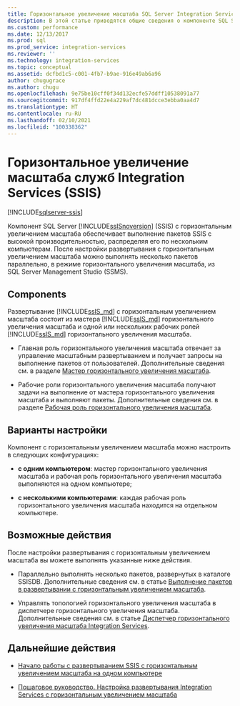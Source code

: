 ```yaml
---
title: Горизонтальное увеличение масштаба SQL Server Integration Services (SSIS) | Документы Майкрософт
description: В этой статье приводятся общие сведения о компоненте SQL Server Integration Services (SSIS) с горизонтальным увеличением масштаба, который обеспечивает выполнение пакетов SSIS с высокой производительностью.
ms.custom: performance
ms.date: 12/13/2017
ms.prod: sql
ms.prod_service: integration-services
ms.reviewer: ''
ms.technology: integration-services
ms.topic: conceptual
ms.assetid: dcfbd1c5-c001-4fb7-b9ae-916e49ab6a96
author: chugugrace
ms.author: chugu
ms.openlocfilehash: 9e75be10cff0f34d132ecfe57ddff10538091a77
ms.sourcegitcommit: 917df4ffd22e4a229af7dc481dcce3ebba0aa4d7
ms.translationtype: HT
ms.contentlocale: ru-RU
ms.lasthandoff: 02/10/2021
ms.locfileid: "100338362"
---
```

# <a name="integration-services-ssis-scale-out"></a>Горизонтальное увеличение масштаба служб Integration Services (SSIS)

[!INCLUDE[sqlserver-ssis](../../includes/applies-to-version/sqlserver-ssis.md)]


Компонент SQL Server [!INCLUDE[ssISnoversion](../../includes/ssisnoversion-md.md)] (SSIS) с горизонтальным увеличением масштаба обеспечивает выполнение пакетов SSIS с высокой производительностью, распределяя его по нескольким компьютерам. После настройки развертывания с горизонтальным увеличением масштаба можно выполнять несколько пакетов параллельно, в режиме горизонтального увеличения масштаба, из SQL Server Management Studio (SSMS).

## <a name="components"></a>Components
Развертывание [!INCLUDE[ssIS_md](../../includes/ssis-md.md)] с горизонтальным увеличением масштаба состоит из мастера [!INCLUDE[ssIS_md](../../includes/ssis-md.md)] горизонтального увеличения масштаба и одной или нескольких рабочих ролей [!INCLUDE[ssIS_md](../../includes/ssis-md.md)] горизонтального увеличения масштаба.

-   Главная роль горизонтального увеличения масштаба отвечает за управление масштабным развертыванием и получает запросы на выполнение пакетов от пользователей. Дополнительные сведения см. в разделе [Мастер горизонтального увеличения масштаба](integration-services-ssis-scale-out-master.md).

-   Рабочие роли горизонтального увеличения масштаба получают задачи на выполнение от мастера горизонтального увеличения масштаба и выполняют пакеты. Дополнительные сведения см. в разделе [Рабочая роль горизонтального увеличения масштаба](integration-services-ssis-scale-out-worker.md).

## <a name="configuration-options"></a>Варианты настройки
Компонент с горизонтальным увеличением масштаба можно настроить в следующих конфигурациях:

-   **с одним компьютером**: мастер горизонтального увеличения масштаба и рабочая роль горизонтального увеличения масштаба выполняются на одном компьютере;

-   **с несколькими компьютерами**: каждая рабочая роль горизонтального увеличения масштаба находится на отдельном компьютере.

## <a name="what-you-can-do"></a>Возможные действия
После настройки развертывания с горизонтальным увеличением масштаба вы можете выполнять указанные ниже действия.

-   Параллельно выполнять несколько пакетов, развернутых в каталоге SSISDB. Дополнительные сведения см. в статье [Выполнение пакетов в развертывании с горизонтальным увеличением масштаба](run-packages-in-integration-services-ssis-scale-out.md).

-   Управлять топологией горизонтального увеличения масштаба в диспетчере горизонтального увеличения масштаба. Дополнительные сведения см. в статье [Диспетчер горизонтального увеличения масштаба Integration Services](integration-services-ssis-scale-out-manager.md).

## <a name="next-steps"></a>Дальнейшие действия
-   [Начало работы с развертыванием SSIS с горизонтальным увеличением масштаба на одном компьютере](get-started-with-ssis-scale-out-onebox.md)

-   [Пошаговое руководство. Настройка развертывания Integration Services с горизонтальным увеличением масштаба](walkthrough-set-up-integration-services-scale-out.md)
